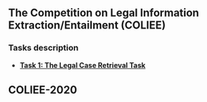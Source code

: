 ## The Competition on Legal Information Extraction/Entailment (COLIEE)

### Tasks description

- <ins>**Task 1: The Legal Case Retrieval Task**</ins>

## COLIEE-2020

